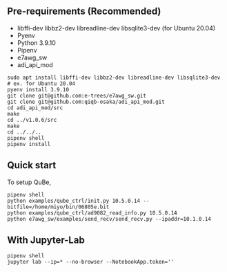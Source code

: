 ## Pre-requirements (Recommended)

- libffi-dev libbz2-dev libreadline-dev libsqlite3-dev (for Ubuntu 20.04)
- Pyenv
- Python 3.9.10
- Pipenv
- e7awg_sw
- adi_api_mod

```
sudo apt install libffi-dev libbz2-dev libreadline-dev libsqlite3-dev # ex. for Ubuntu 20.04
pyenv install 3.9.10
git clone git@github.com:e-trees/e7awg_sw.git
git clone git@github.com:qiqb-osaka/adi_api_mod.git
cd adi_api_mod/src
make
cd ../v1.0.6/src
make
cd ../../..
pipenv shell
pipenv install
```

## Quick start

To setup QuBe,

```
pipenv shell
python examples/qube_ctrl/init.py 10.5.0.14 --bitfile=/home/miyo/bin/06805e.bit
python examples/qube_ctrl/ad9082_read_info.py 10.5.0.14 
python e7awg_sw/examples/send_recv/send_recv.py --ipaddr=10.1.0.14 
```

## With Jupyter-Lab

```
pipenv shell
jupyter lab --ip=* --no-browser --NotebookApp.token='' 
```
